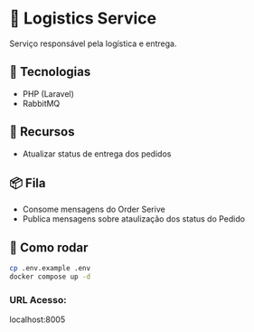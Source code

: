 # 🚚 Logistics Service

Serviço responsável pela logística e entrega.

## 🚀 Tecnologias

- PHP (Laravel)
- RabbitMQ

## 📌 Recursos

- Atualizar status de entrega dos pedidos

## 📦 Fila

- Consome mensagens do Order Serive
- Publica mensagens sobre ataulização dos status do Pedido

## 🚀 Como rodar

```bash
cp .env.example .env
docker compose up -d

```
### URL Acesso: 
localhost:8005
